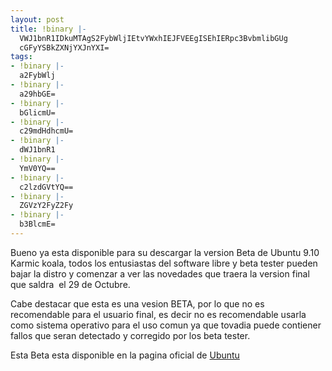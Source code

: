 ```yaml
---
layout: post
title: !binary |-
  VWJ1bnR1IDkuMTAgS2FybWljIEtvYWxhIEJFVEEgISEhIERpc3BvbmlibGUg
  cGFyYSBkZXNjYXJnYXI=
tags:
- !binary |-
  a2FybWlj
- !binary |-
  a29hbGE=
- !binary |-
  bGlicmU=
- !binary |-
  c29mdHdhcmU=
- !binary |-
  dWJ1bnR1
- !binary |-
  YmV0YQ==
- !binary |-
  c2lzdGVtYQ==
- !binary |-
  ZGVzY2FyZ2Fy
- !binary |-
  b3BlcmE=
---
```

Bueno ya esta disponible para su descargar la version Beta de Ubuntu 9.10 Karmic koala, todos los entusiastas del software libre y beta tester pueden bajar la distro y comenzar a ver las novedades que traera la version final que saldra  el 29 de Octubre.

Cabe destacar que esta es una vesion BETA, por lo que no es recomendable para el usuario final, es decir no es recomendable usarla como sistema operativo para el uso comun ya que tovadia puede contiener fallos que seran detectado y corregido por los beta tester.

Esta Beta esta disponible en la pagina oficial de <a href="http://www.ubuntu.com/testing/karmic/beta" target="_blank">Ubuntu</a>
